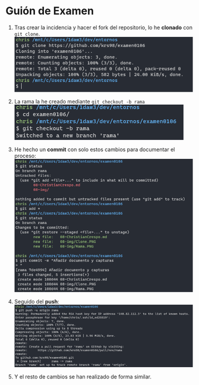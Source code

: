 # Guión de Examen

1. Tras crear la incidencia y hacer el fork del repositorio, lo he **clonado** con `git clone`. ![](08-img/Clone.PNG)

1. La rama la he creado mediante `git checkout -b rama` ![](08-img/Rama.PNG)

1. He hecho un **commit** con solo estos cambios para documentar el proceso: ![](08-img/Confirmacion.PNG)

1. Seguido del **push**: ![](08-img/Push.PNG)
1. Y el resto de cambios se han realizado de forma similar.